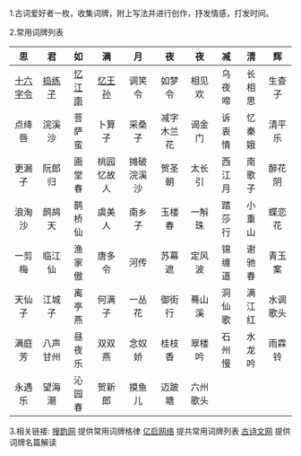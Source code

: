 1.古词爱好者一枚，收集词牌，附上写法并进行创作，抒发情感，打发时间。

2.常用词牌列表

|     思    |   君    |   如    |   满    |   月    |   夜     |    夜    |   减    |    清     |   辉    |
|:---------:| :------:| :------:| :------:| :-----: |  :----:  |  :----:  | :-----: |  :----:   | :----:  |
| [十六字令]()  | [捣练子]()  |	[忆江南]()  |	[忆王孙]()  |	调笑令  |  如梦令  |	相见欢  | 乌夜啼  |	  长相思  | 生查子  | 
|   点绛唇  | 浣溪沙  | 菩萨蛮  |  卜算子 | 采桑子  |减字木兰花|  谒金门  | 诉衷情  |   忆秦娥  | 清平乐  |
|   更漏子  | 阮郎归  | 画堂春  |桃园忆故人|摊破浣溪沙| 贺圣朝 |  太长引  | 西江月  |   南歌子  | 醉花阴  |
|   浪淘沙  | 鹧鸪天  | 鹊桥仙  |  虞美人 | 南乡子  |  玉楼春  |  一斛珠  | 踏莎行  |   小重山  | 蝶恋花  |
|   一剪梅  | 临江仙  | 渔家傲  |  唐多令 | 河传    |   苏幕遮 |  定风波  | 锦缠道  |   谢驰春  | 青玉案  |  
|   天仙子  | 江城子  | 离亭燕  |  何满子 | 一丛花  |   御街行  | 蓦山溪  | 洞仙歌  |   满江红  | 水调歌头|
|   满庭芳  | 八声甘州| 昼夜乐  | 双双燕  | 念奴娇  |   桂枝香  | 翠楼吟  | 石州慢  |   水龙吟  | 雨霖铃  |
|   永遇乐  | 望海潮  | 沁园春  | 贺新郎  | 摸鱼儿  |   迈跛塘  | 六州歌头|


3.相关链接:
[搜韵网](http://sou-yun.com/QueryCiTune.aspx)  提供常用词牌格律
[亿启网络](http://www.eeqi.com/cipai/)  提共常用词牌列表
[古诗文网](http://www.gushiwen.org/)  提供词牌名篇解读
